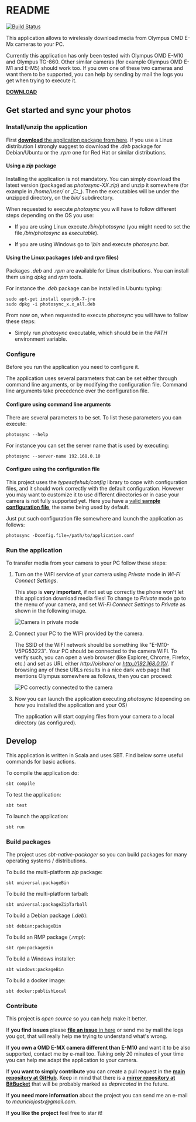 # README

[![Build Status](https://api.travis-ci.org/mauriciojost/olympus-photosync.svg)](https://travis-ci.org/mauriciojost/olympus-photosync)

This application allows to wirelessly download media from Olympus OMD E-Mx cameras to your PC.

Currently this application has only been tested with Olympus OMD E-M10 and Olympus TG-860. Other similar cameras (for example Olympus OMD E-M1 and E-M5) should work too. If you own one of these two cameras and want them to be supported, you can help by sending by mail the logs you get when trying to execute it. 

[**DOWNLOAD**](https://bitbucket.org/mauriciojost/olympus-photosync/downloads)

## Get started and sync your photos

### Install/unzip the application 

First [**download** the application package from here](https://bitbucket.org/mauriciojost/olympus-photosync/downloads). If you use a Linux distribution I strongly suggest to download the _.deb_ package for Debian/Ubuntu or the _.rpm_ one for Red Hat or similar distributions.

#### Using a _zip_ package

Installing the application is not mandatory. You can simply download the latest version (packaged as _photosync-XX.zip_) and unzip it somewhere (for example in _/home/user/_ or _C:\_). Then the executables will be under the unzipped directory, on the _bin/_ subdirectory.

When requested to execute _photosync_ you will have to follow different steps depending on the OS you use: 

 - If you are using Linux execute _<PHOTOSYNC>/bin/photosync_ (you might need to set the file _<PHOTOSYNC>/bin/photosync_ as _executable_). 
 
 - If you are using Windows go to _<PHOTOSYNC>\bin_ and execute _photosync.bat_.

#### Using the Linux packages (_deb_ and _rpm_ files)

Packages _.deb_ and _.rpm_ are available for Linux distributions. You can install them using _dpkg_ and _rpm_ tools.

For instance the _.deb_ package can be installed in Ubuntu typing: 

```
sudo apt-get install openjdk-7-jre
sudo dpkg -i photosync_x.x_all.deb
```

From now on, when requested to execute _photosync_ you will have to follow these steps:

 - Simply run _photosync_ executable, which should be in the _PATH_ environment variable.
 
### Configure

Before you run the application you need to configure it. 

The application uses several parameters that can be set either through command line arguments, or by modifying the configuration file. Command line arguments take precedence over the configuration file.

#### Configure using command line arguments

There are several parameters to be set. To list these parameters you can execute: 

```
photosync --help
```

For instance you can set the server name that is used by executing: 

```
photosync --server-name 192.168.0.10
```

#### Configure using the configuration file

This project uses the _typesafehub/config_ library to cope with configuration files, and it should work correctly with the default configuration. However you may want to customize it to use different directories or in case your camera is not fully supported yet. Here you have a [valid **sample configuration file**](src/main/resources/application.conf), the same being used by default.

Just put such configuration file somewhere and launch the application as follows: 

```
photosync -Dconfig.file=/path/to/application.conf 
```

### Run the application

To transfer media from your camera to your PC follow these steps:

1. Turn on the WIFI service of your camera using _Private_ mode in _Wi-Fi Connect Settings_. 

    This step is **very important**, if not set up correctly the phone won't let this application download media files! To change to _Private_ mode go to the menu of your camera, and set _Wi-Fi Connect Settings_ to _Private_ as shown in the following image.

    ![Camera in private mode](doc/images/camera-in-wifi-connect-settings-private-mode.jpg)

2. Connect your PC to the WIFI provided by the camera. 

    The SSID of the WIFI network should be something like "E-M10-V5PG53223". Your PC should be connected to the camera WIFI. To verify such, you can open a web browser (like Explorer, Chrome, Firefox, etc.) and set as URL either _http://oishare/_ or _http://192.168.0.10/_. If browsing any of these URLs results in a nice dark web page that mentions Olympus somewhere as follows, then you can proceed:

    ![PC correctly connected to the camera](doc/images/oishare-wifi-connected-ok.jpg)

3. Now you can launch the application executing _photosync_ (depending on how you installed the application and your OS)

    The application will start copying files from your camera to a local directory (as configured).

## Develop

This application is written in Scala and uses SBT. Find below some useful commands for basic actions.

To compile the application do:

```
sbt compile
```

To test the application:

```
sbt test
```

To launch the application:

```
sbt run
```

### Build packages

The project uses _sbt-native-packager_ so you can build packages for many operating systems / distributions.

To build the multi-platform _zip_ package:
```
sbt universal:packageBin
```

To build the multi-platform tarball:
```
sbt universal:packageZipTarball
```

To build a Debian package (_.deb_):
```
sbt debian:packageBin
```

To build an RMP package (_.rmp_):
```
sbt rpm:packageBin
```

To build a Windows installer:
```
sbt windows:packageBin
```

To build a docker image:
```
sbt docker:publishLocal
```

### Contribute

This project is _open source_ so you can help make it better.

If **you find issues** please [**file an issue** in here](https://github.com/mauriciojost/olympus-photosync/issues) or send me by mail the logs you got, that will really help me trying to understand what's wrong. 

If **you own a OMD E-MX camera different than E-M10** and want it to be also supported, contact me by e-mail too. Taking only 20 minutes of your time you can help me adapt the application to your camera.

If **you want to simply contribute** you can create a pull request in the [**main repository at GitHub**](https://github.com/mauriciojost/olympus-photosync). Keep in mind that there is a [**mirror repository at BitBucket**](https://bitbucket.org/mauriciojost/olympus-photosync) that will be probably marked as _deprecated_ in the future.

If **you need more information** about the project you can send me an e-mail to _mauriciojostx@gmail.com_.

If **you like the project** feel free to star it! 



